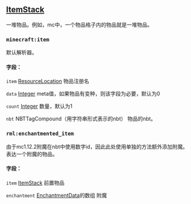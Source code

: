 ## [ItemStack](https://ecdcaeb.github.io/ResourceModLoader/zh_cn/deserializer/)
一堆物品。例如，mc中，一个物品格子内的物品就是一堆物品。

### `minecraft:item`
默认解析器。
#### 字段：

`item` [ResourceLocation](https://ecdcaeb.github.io/ResourceModLoader/zh_cn/deserializer/ResourceLocation) 物品注册名

`data` [Integer](https://ecdcaeb.github.io/ResourceModLoader/zh_cn/deserializer/Integer) meta值，如果物品有变种，则该字段为必要，默认为0

`count` [Integer](https://ecdcaeb.github.io/ResourceModLoader/zh_cn/deserializer/Integer) 数量，默认为1

`nbt` NBTTagCompound（用字符串形式表示的nbt） 物品的nbt。


### `rml:enchantmented_item`
由于mc1.12.2附魔在nbt中使用数字id，因此此处使用单独的方法额外添加附魔。
表达一个附魔的物品。

#### 字段：

`item` [ItemStack](https://ecdcaeb.github.io/ResourceModLoader/zh_cn/deserializer/ItemStack) 前置物品

`enchantment` [EnchantmentData](https://ecdcaeb.github.io/ResourceModLoader/zh_cn/deserializer/EnchantmentData)的数组 附魔




